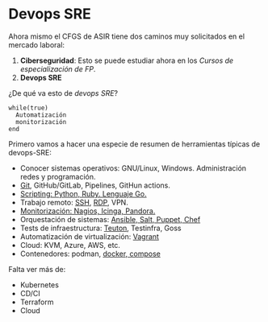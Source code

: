 

# Devops SRE

Ahora mismo el CFGS de ASIR tiene dos caminos muy solicitados en el mercado laboral:
1. **Ciberseguridad**: Esto se puede estudiar ahora en los _Cursos de especialización de FP_.
2. **Devops SRE**

¿De qué va esto de _devops SRE_?
```
while(true)
  Automatización
  monitorización
end
```

Primero vamos a hacer una especie de resumen de herramientas típicas de devops-SRE:
* Conocer sistemas operativos: GNU/Linux, Windows. Administración redes y programación.
* [Git](../../../explicaciones/git), GitHub/GitLab, Pipelines, GitHun actions.
* [Scripting: Python, Ruby. Lenguaje Go.](../scripting)
* Trabajo remoto: [SSH](../ssh), [RDP](../rdp), VPN.
* [Monitorización: Nagios, Icinga, Pandora.](../../sistemas.2/monitorizar)
* Orquestación de sistemas: [Ansible, Salt, Puppet, Chef](../orquestacion)
* Tests de infraestructura: [Teuton](https://rubygems.org/gems/teuton), Testinfra, Goss
* Automatización de virtualización: [Vagrant](../vagrant)
* Cloud: KVM, Azure, AWS, etc.
* Contenedores: podman, [docker, compose](../docker)

Falta ver más de:
* Kubernetes
* CD/CI
* Terraform
* Cloud
